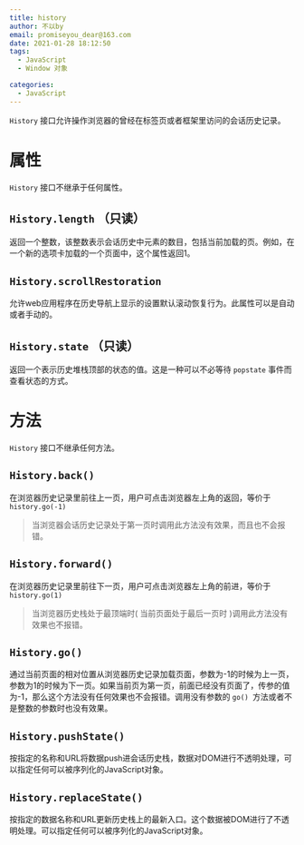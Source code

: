 ```yaml
---
title: history
author: 不以by
email: promiseyou_dear@163.com
date: 2021-01-28 18:12:50
tags: 
  - JavaScript
  - Window 对象

categories: 
  - JavaScript
---
```


`History` 接口允许操作浏览器的曾经在标签页或者框架里访问的会话历史记录。

# 属性

`History` 接口不继承于任何属性。

## `History.length`      （只读）

返回一个整数，该整数表示会话历史中元素的数目，包括当前加载的页。例如，在一个新的选项卡加载的一个页面中，这个属性返回1。



## `History.scrollRestoration`

允许web应用程序在历史导航上显示的设置默认滚动恢复行为。此属性可以是自动或者手动的。



## `History.state`      （只读）

返回一个表示历史堆栈顶部的状态的值。这是一种可以不必等待 `popstate` 事件而查看状态的方式。



# 方法

`History` 接口不继承任何方法。

## `History.back()`

在浏览器历史记录里前往上一页，用户可点击浏览器左上角的返回，等价于 `history.go(-1)`

> 当浏览器会话历史记录处于第一页时调用此方法没有效果，而且也不会报错。

## `History.forward()`

在浏览器历史记录里前往下一页，用户可点击浏览器左上角的前进，等价于 `history.go(1)`

> 当浏览器历史栈处于最顶端时( 当前页面处于最后一页时 )调用此方法没有效果也不报错。

## `History.go()`

通过当前页面的相对位置从浏览器历史记录加载页面，参数为-1的时候为上一页，参数为1的时候为下一页。如果当前页为第一页，前面已经没有页面了，传参的值为-1，那么这个方法没有任何效果也不会报错。调用没有参数的 `go() `方法或者不是整数的参数时也没有效果。

## `History.pushState()`

按指定的名称和URL将数据push进会话历史栈，数据对DOM进行不透明处理，可以指定任何可以被序列化的JavaScript对象。

## `History.replaceState()`

按指定的数据名称和URL更新历史栈上的最新入口。这个数据被DOM进行了不透明处理。可以指定任何可以被序列化的JavaScript对象。